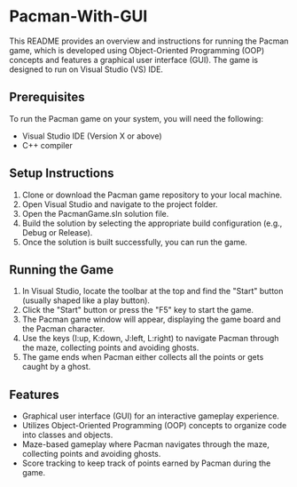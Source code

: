 # Pacman-With-GUI
This README provides an overview and instructions for running the Pacman game, which is developed using Object-Oriented Programming (OOP) concepts and features a graphical user interface (GUI). The game is designed to run on Visual Studio (VS) IDE.
## Prerequisites
To run the Pacman game on your system, you will need the following:

- Visual Studio IDE (Version X or above)
- C++ compiler
## Setup Instructions
1. Clone or download the Pacman game repository to your local machine.
2. Open Visual Studio and navigate to the project folder.
3. Open the PacmanGame.sln solution file.
4. Build the solution by selecting the appropriate build configuration (e.g., Debug or Release).
5. Once the solution is built successfully, you can run the game.
## Running the Game
1. In Visual Studio, locate the toolbar at the top and find the "Start" button (usually shaped like a play button).
2. Click the "Start" button or press the "F5" key to start the game.
3. The Pacman game window will appear, displaying the game board and the Pacman character.
4. Use the keys (I:up, K:down, J:left, L:right) to navigate Pacman through the maze, collecting points and avoiding ghosts.
5. The game ends when Pacman either collects all the points or gets caught by a ghost.
## Features
- Graphical user interface (GUI) for an interactive gameplay experience.
- Utilizes Object-Oriented Programming (OOP) concepts to organize code into classes and objects.
- Maze-based gameplay where Pacman navigates through the maze, collecting points and avoiding ghosts.
- Score tracking to keep track of points earned by Pacman during the game.
